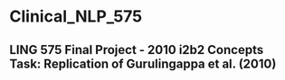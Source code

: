 # Clinical_NLP_575
## LING 575 Final Project - 2010 i2b2 Concepts Task: Replication of Gurulingappa et al. (2010)
